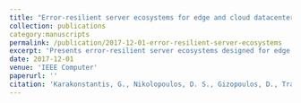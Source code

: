 ```yaml
---
title: "Error-resilient server ecosystems for edge and cloud datacenters"
collection: publications
category:manuscripts
permalink: /publication/2017-12-01-error-resilient-server-ecosystems
excerpt: 'Presents error-resilient server ecosystems designed for edge and cloud datacenters to improve reliability and fault tolerance in distributed computing environments.'
date: 2017-12-01
venue: 'IEEE Computer'
paperurl: ''
citation: 'Karakonstantis, G., Nikolopoulos, D. S., Gizopoulos, D., Trancoso, P., Sazeides, Y., Antonopoulos, C. D., Venugopal, S., & Das, S. (2017). &quot;Error-resilient server ecosystems for edge and cloud datacenters.&quot; <i>Computer</i>, 50(12), 78-81.'
---
```

